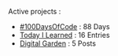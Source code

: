 Active projects :

- [#100DaysOfCode](https://github.com/narze/100daysofcode) : 88 Days
- [Today I Learned](https://github.com/narze/til) : 16 Entries
- [Digital Garden](https://monosor.com) : 5 Posts
